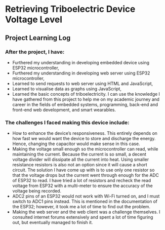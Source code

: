 # Retrieving Triboelectric Device Voltage Level
## Project Learning Log
### After the project, I have:
- Furthered my understanding in developing embedded device using ESP32 microcontroller,
- Furthered my understanding in developing web server using ESP32 microcontroller,
- Learned to send requests to web server using HTML and JavaScript,
- Learned to visualise data as graphs using JavaScript,
- Learned the basic concepts of triboelectricity.
I can use the knowledge I have gathered from this project to help me on my academic journey and
career in the fields of embedded systems, programming, back-end and front-end web development, and
smart wearables.
### The challenges I faced making this device include:
- How to enhance the device’s responsiveness. This entirely depends on how fast we would want
the device to store and discharge the energy. Hence, changing the capacitor would make sense
in this case.
- Making the voltage small enough so the microcontroller can read, while maintaining the current.
Because the current is so small, a decent voltage divider will dissipate all the current into heat.
Using smaller resistance resistors is also not an option since it will cause a short circuit. The
solution I have come up with is to use only one resistor so that the voltage drops but the current
went through enough for the ADC of ESP32 to read. I have tried a lot of resistors and recheck the
read voltage from ESP32 with a multi-meter to ensure the accuracy of the voltage being
recorded.
- ADC2 pins of an ESP32 would not work with Wi-Fi turned on, and I must switch to ADC1 pins
instead. This is mentioned in the documentation of the ESP32; however, it took me a lot of time
to find out the problem.
- Making the web server and the web client was a challenge themselves. I consulted internet
forums extensively and spent a lot of time figuring out, but eventually managed to finish it.
